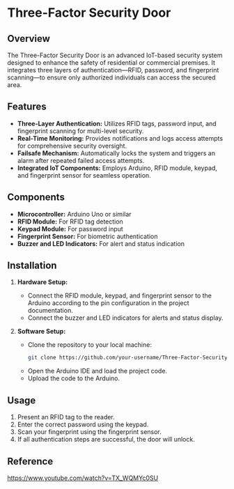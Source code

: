 # Three-Factor Security Door

## Overview

The Three-Factor Security Door is an advanced IoT-based security system designed to enhance the safety of residential or commercial premises. It integrates three layers of authentication—RFID, password, and fingerprint scanning—to ensure only authorized individuals can access the secured area.

## Features

- **Three-Layer Authentication:** Utilizes RFID tags, password input, and fingerprint scanning for multi-level security.
- **Real-Time Monitoring:** Provides notifications and logs access attempts for comprehensive security oversight.
- **Failsafe Mechanism:** Automatically locks the system and triggers an alarm after repeated failed access attempts.
- **Integrated IoT Components:** Employs Arduino, RFID module, keypad, and fingerprint sensor for seamless operation.

## Components

- **Microcontroller:** Arduino Uno or similar
- **RFID Module:** For RFID tag detection
- **Keypad Module:** For password input
- **Fingerprint Sensor:** For biometric authentication
- **Buzzer and LED Indicators:** For alert and status indication

## Installation

1. **Hardware Setup:**
   - Connect the RFID module, keypad, and fingerprint sensor to the Arduino according to the pin configuration in the project documentation.
   - Connect the buzzer and LED indicators for alerts and status display.

2. **Software Setup:**
   - Clone the repository to your local machine:
     ```bash
     git clone https://github.com/your-username/Three-Factor-Security-Door.git
     ```
   - Open the Arduino IDE and load the project code.
   - Upload the code to the Arduino.

## Usage

1. Present an RFID tag to the reader.
2. Enter the correct password using the keypad.
3. Scan your fingerprint using the fingerprint sensor.
4. If all authentication steps are successful, the door will unlock.


## Reference
https://www.youtube.com/watch?v=TX_WQMYc0SU

